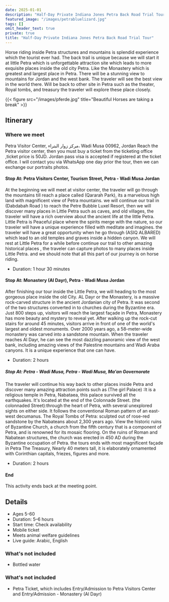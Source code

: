 ```yaml
---
date: 2025-01-01
description: "Half-Day Private Indiana Jones Petra Back Road Trial Tour"
featured_image: "/images/petrabluelizard.jpg"
tags: []
omit_header_text: true
private: true
title: "Half-Day Private Indiana Jones Petra Back Road Trial Tour"
---
```






Horse riding inside Petra structures and mountains is splendid experience which the tourist ever had. The back trail is unique because we will start it at little Petra which is unforgettable attraction site which leads to more exquisite places inside the old city Petra. Like the Monastery which is greatest and largest place in Petra. There will be a stunning view to mountains for Jordan and the west bank. The traveler will see the best view in the world there. Will be back to other site in Petra such as the theater, Royal tombs, and treasury the traveler will explore these place closely. 

{{< figure src="/images/pferde.jpg" title="Beautiful Horses are taking a break" >}}


## Itinerary

### Where we meet


Petra Visitor Center, مركز زوار البتراء، Wadi Musa 00962, Jordan
Reach the Petra visitor center, then you must buy a ticket from the ticketing office ,ticket price is 50JD. Jordan pass visa is accepted if registered at the ticket office. I will contact you via WhatsApp one day prior the tour, then we can exchange our portraits photos.


#### Stop At: Petra Visitors Center, Tourism Street, Petra - Wadi Musa Jordan

At the beginning we will meet at visitor center, the traveler will go through the mountains till reach a place called (Qararah Park), its a marvelous high land with magnificent view of Petra mountains. we will continue our trail in (Dabdabah Road ) to reach the Petre Bubble Luxel Resort, then we will discover many places in Little Petra such as caves, and old villages, the traveler will have a rich overview about the ancient life at the little Petra. Little Petra is Peaceful place where the spirits merge with the nature, so our traveler will have a unique experience filled with meditate and imagines. the traveler will have a great opportunity when he go through (ASIQ ALBARED) which lead to an old temples and graves inside a hidden canyon. We will rest at Little Petra for a while before continue our trail to other amazing historical places , the traveler can capture photos to many places inside Little Petra. and we should note that all this part of our journey is on horse riding. 

- Duration: 1 hour 30 minutes

#### Stop At: Monastery (Al Dayr), Petra - Wadi Musa Jordan

After finishing our tour inside the Little Petra, we will heading to the most gorgeous place inside the old City. AL Dayr or the Monastery, is a massive rock-carved structure in the ancient Jordanian city of Petra. It was second of the two structures converted in to churches during the Byzantine era. Just 800 steps up, visitors will reach the largest façade in Petra, Monastery has more beauty and mystery to reveal yet. After walking up the rock-cut stairs for around 45 minutes, visitors arrive in front of one of the world's largest and oldest monuments.
Over 2000 years ago, a 58-meter-wide monastery was carved into a sandstone mountain.
When the traveler reaches Al Dayr, he can see the most dazzling panoramic view of the west bank, including amazing views of the Palestine mountains and Wadi Araba canyons. It is a unique experience that one can have. 

- Duration: 2 hours

##### Stop At: Petra - Wadi Musa, Petra - Wadi Musa, Ma'an Governorate

The traveler will continue his way back to other places inside Petra and discover many amazing attraction points such as (The girl Palace) :It is a religious temple in Petra, Nabataea, this palace survived all the earthquakes. It's located at the end of the Colonnade Street.
(the colonnaded Street):through the heart of Petra, with several unexplored sights on either side. It follows the conventional Roman pattern of an east-west decumanus. 
The Royal Tombs of Petra: sculpted out of rose-red sandstone by the Nabateans about 2,300 years ago.
View the historic ruins of Byzantine Church, a church from the fifth century that is a component of Petra, and is renowned for its mosaic flooring. On the ruins of Roman and Nabatean structures, the church was erected in 450 AD during the Byzantine occupation of Petra. 
the tours ends with most magnificent façade in Petra The Treasury, Nearly 40 meters tall, it is elaborately ornamented with Corinthian capitals, friezes, figures and more. 

- Duration: 2 hours
 
#### End

This activity ends back at the meeting point.

## Details 

- Ages 5-60
- Duration: 5–6 hours
- Start time: Check availability
- Mobile ticket
- Meets animal welfare guidelines
- Live guide: Arabic, English

### What's not included

- Bottled water

### What's not included

- Petra Ticket, which includes
 Entry/Admission to Petra Visitors Center and Entry/Admission - Monastery (Al Dayr)